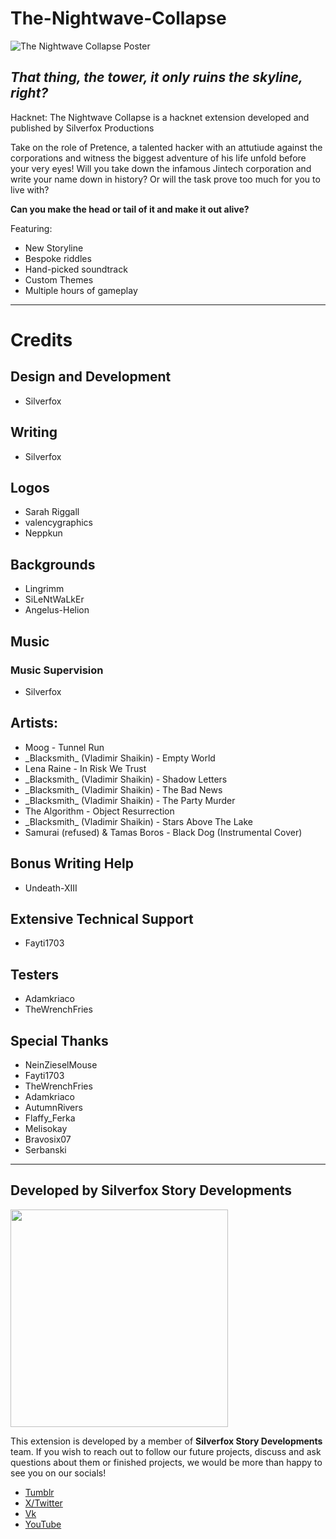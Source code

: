 # The-Nightwave-Collapse
![The Nightwave Collapse Poster](https://github.com/your-humble-silverfox/The-Nightwave-Collapse/assets/96126811/d47cf0c6-93d6-4444-b969-02c1e78b8339)

***That thing, the tower, it only ruins the skyline, right?***
---
Hacknet: The Nightwave Collapse is a hacknet extension developed and published by Silverfox Productions

Take on the role of Pretence, a talented hacker with an attutiude against the corporations and witness the biggest adventure of his life unfold before your very eyes!
Will you take down the infamous Jintech corporation and write your name down in history? Or will the task prove too much for you to live with?

**Can you make the head or tail of it and make it out alive?**

Featuring:

- New Storyline
- Bespoke riddles
- Hand-picked soundtrack
- Custom Themes
- Multiple hours of gameplay

---
# Credits

## Design and Development
- Silverfox

## Writing
- Silverfox

## Logos
- Sarah Riggall
- valencygraphics
- Neppkun

## Backgrounds
- Lingrimm
- SiLeNtWaLkEr
- Angelus-Helion

## Music
### Music Supervision
- Silverfox

## Artists:
- Moog - Tunnel Run
- \_Blacksmith_ (Vladimir Shaikin) - Empty World
- Lena Raine - In Risk We Trust
- \_Blacksmith_ (Vladimir Shaikin) - Shadow Letters
- \_Blacksmith_ (Vladimir Shaikin) - The Bad News
- \_Blacksmith_ (Vladimir Shaikin) - The Party Murder
- The Algorithm - Object Resurrection
- \_Blacksmith_ (Vladimir Shaikin) - Stars Above The Lake
- Samurai (refused) &amp; Tamas Boros - Black Dog (Instrumental Cover)

## Bonus Writing Help
- Undeath-XIII

## Extensive Technical Support
- Fayti1703

## Testers
- Adamkriaco
- TheWrenchFries

## Special Thanks
- NeinZieselMouse
- Fayti1703
- TheWrenchFries
- Adamkriaco
- AutumnRivers
- Flaffy_Ferka
- Melisokay
- Bravosix07
- Serbanski

---
## Developed by Silverfox Story Developments
<img src="https://github.com/your-humble-silverfox/The-Nightwave-Collapse/assets/96126811/6b3536f6-88ac-4295-af87-9e15f27f97d1" width=348 height=348/>

This extension is developed by a member of **Silverfox Story Developments** team.
If you wish to reach out to follow our future projects, discuss and ask questions about them or finished projects, we would be more than happy to see you on our socials!


- [Tumblr](https://www.tumblr.com/silverfox-story-developments)
- [X/Twitter](https://twitter.com/SilFoxMedia)
- [Vk](https://vk.com/silverfox_story_developments)
- [YouTube](https://www.youtube.com/@SilverfoxMediaGroup)
